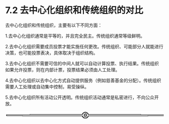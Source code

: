 # 7.2 去中心化组织和传统组织的对比

去中心化组织和传统组织，主要有以下不同方面：

1.去中心化组织通常是平等的，并且完全民主。传统组织通常等级鲜明。

2.去中心化组织需要成员投票才能实施任何更改。传统组织、可能部分人就能进行决策，也可能投票表决，具体取决于组织结构。

3.去中心化组织不需要可信的中间人就可以自动计算投票、执行结果。传统组织 如果允许投票，则在内部计票，投票结果必须由人工处理。

4.去中心化组织以去中心化方式自动提供服务（例如慈善基金的分配）。传统组织需要人工处理或自动集中控制，易受操纵。

5.去中心化组织所有活动公开透明。传统组织活动通常是私密进行，不向公众开放。

![](img/d2c5514a55bab876d48116f023b6bdd6.png)